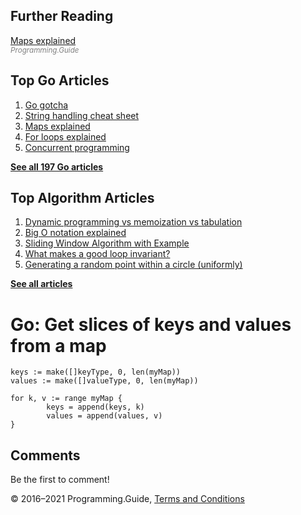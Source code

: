 ## Further Reading

[Maps explained](maps-explained.html)  
<span style="color: grey; font-style: italic; font-size: smaller">Programming.Guide</span>

## Top Go Articles

1.  [Go gotcha](go-gotcha.html)
2.  [String handling cheat sheet](string-functions-reference-cheat-sheet.html)
3.  [Maps explained](maps-explained.html)
4.  [For loops explained](for-loop.html)
5.  [Concurrent programming](go-concurrency-tutorial.html)

[**See all 197 Go articles**](index.html)

## Top Algorithm Articles

1.  [Dynamic programming vs memoization vs tabulation](../dynamic-programming-vs-memoization-vs-tabulation.html)
2.  [Big O notation explained](../big-o-notation-explained.html)
3.  [Sliding Window Algorithm with Example](../sliding-window-example.html)
4.  [What makes a good loop invariant?](../what-makes-a-good-loop-invariant.html)
5.  [Generating a random point within a circle (uniformly)](../random-point-within-circle.html)

[**See all articles**](../index.html)

# Go: Get slices of keys and values from a map

    keys := make([]keyType, 0, len(myMap))
    values := make([]valueType, 0, len(myMap))

    for k, v := range myMap {
            keys = append(keys, k)
            values = append(values, v)
    }

## Comments

Be the first to comment!

© 2016–2021 Programming.Guide, [Terms and Conditions](../terms-and-conditions.html)
